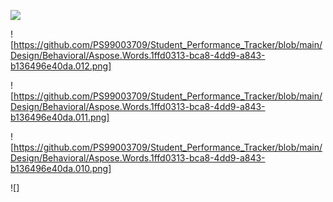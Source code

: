 
![](https://github.com/PS99003709/Student_Performance_Tracker/blob/main/Design/Behavioral/Aspose.Words.1ffd0313-bca8-4dd9-a843-b136496e40da.009.png)


![https://github.com/PS99003709/Student_Performance_Tracker/blob/main/Design/Behavioral/Aspose.Words.1ffd0313-bca8-4dd9-a843-b136496e40da.012.png]


![https://github.com/PS99003709/Student_Performance_Tracker/blob/main/Design/Behavioral/Aspose.Words.1ffd0313-bca8-4dd9-a843-b136496e40da.011.png]



![https://github.com/PS99003709/Student_Performance_Tracker/blob/main/Design/Behavioral/Aspose.Words.1ffd0313-bca8-4dd9-a843-b136496e40da.010.png]


![]


